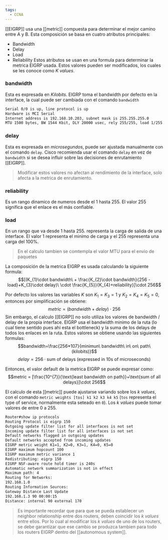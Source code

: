 ```yaml
---
tags:
  - CCNA
---
```

[[EIGRP]] usa una [[metric]] compuesta para determinar el mejor camino entre A y B. Esta composición se basa en cuatro atributos principales:
- Bandwidth
- Delay 
- Load 
- Reliability 
Estos atributos se usan en una formula para determinar la metrica EIGRP usada. Estos valores pueden ser modificados, los cuales se les conoce como _K values_. 

### bandwidth 
Esta es expresada en _Kilobits_. EIGRP toma el bandwidth por defecto en la interface, la cual puede ser cambiada con el comando `bandwidth`

``` bash
Serial 0/0 is up, line protocol is up
Hardware is MCI Serial
Internet address is 192.168.10.203, subnet mask is 255.255.255.0
MTU 1500 bytes, BW 1544 Kbit, DLY 20000 usec, rely 255/255, load 1/255
```

### delay 
Esta es expresada en _microsegundos_, puede ser ajustada manualmente con el comando `delay`. Cisco recomienda usar el comando `delay` en vez de `bandwidth` si se desea influir sobre las decisiones de enrutamiento [[EIGRP]]. 

> Modificar estos valores no afectan al rendimiento de la interface, solo afecta a la metrica de enrutamiento.

### reliability 
Es un rango dinamico de numeros desde el 1 hasta 255. El valor 255 significa que el enlace es el más confiable. 

### load 
En un rango que va desde 1 hasta 255. representa la carga de salida de una interface. El valor 1 representa el minimo de carga y el 255 representa una carga del 100%. 

> En el calculo tambien se comtempla el valor MTU para el envio de paquetes 

La composición de la metrica EIGRP es usada calculando la siguiente formula:
$$[(K_{1}\cdot bandwidth\ + \frac{K_{2}\cdot bandwidth}{256 - load}+K_{3}\cdot delay)\ \cdot \frac{K_{5}}{K_{4}+reliability}]\cdot 256$$

Por defecto los valores las variables $K$ son $K_{1}=K_{3}=1$ y $K_{2}=K_{4}=K_{5}=0$, entonces por simplificación se obtiene:
$$metric=(bandwidth +delay)\cdot 256$$
Sin embargo, el calculo [[EIGRP]] no solo utiliza los valores de bandwidth / delay de la propia interface. EIGRP usa el bandwidth minimo de la ruta (lo cual tiene sentido pues ahi esta el bottleneck) y la suma de los delays de todos los enlaces en la ruta. Estos valores se obtiene usando las siguientes formulas: 
$$bandwidth=\frac{256*107}{minimun\ bandwidth\ in\ on\ path\ (kilobits)}$$
$$delay=256\cdot \text{sum of delays (expressed in 10s of microseconds)}$$

Entonces, el valor default de la metrica EIGRP se puede expresar como:
$$metric = [\frac{10^{7}}{\text{least bandwidth on path}}+\text{sum of all delays}]\cdot 256$$

El calculo de esta [[metric]] puede ajustarse variando sobre los _k values_, con el comando `metric weights [tos] k1 k2 k3 k4 k5` (`tos` representa el type of service, normalmente esta seteado en `0`). Los _k values_ puede tomar valores de entre 0 a 255. 

``` bash
Router#show ip protocols
Routing Protocol is eigrp 150
Outgoing update filter list for all interfaces is not set
Incoming update filter list for all interfaces is not set
Default networks flagged in outgoing updates
Default networks accepted from incoming updates
EIGRP metric weight K1=1, K2=0, K3=1, K4=0, K5=0
EIGRP maximum hopcount 100
EIGRP maximum metric variance 1
Redistributing: eigrp 150
EIGRP NSF-aware route hold timer is 240s
Automatic network summarization is not in effect
Maximum path: 4
Routing for Networks:
192.168.1.0
Routing Information Sources:
Gateway Distance Last Update
192.168.1.3 90 00:00:15
Distance: internal 90 external 170
```

> Es importante recordar que para que se pueda establecer un neighbor relationship entre dos routers, deben coincidir los _k values_ entre ellos. Por lo cual al modificar los _k values_ de uno de los routers, se debe garantizar que ese cambio se produzca tambien para todo los routers EIGRP dentro del [[autonomous system]]. 